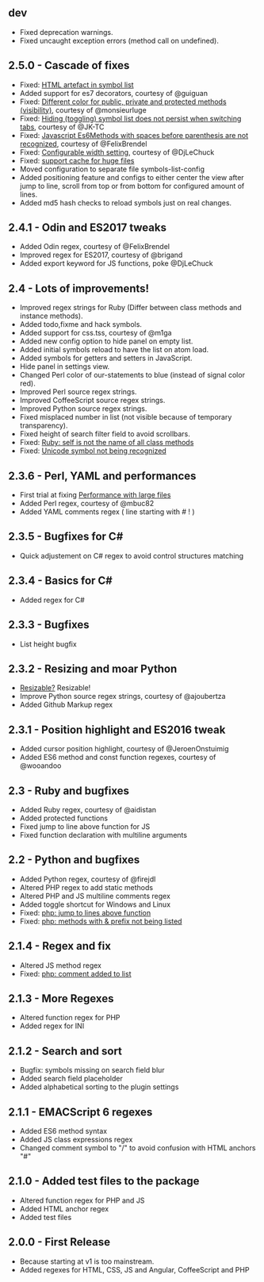 ## dev
* Fixed deprecation warnings.
* Fixed uncaught exception errors (method call on undefined).

## 2.5.0 - Cascade of fixes
* Fixed: [HTML artefact in symbol list](https://github.com/7ute/symbols-list/issues/57)
* Added support for es7 decorators, courtesy of @guiguan
* Fixed: [Different color for public, private and protected methods (visibility)](https://github.com/7ute/symbols-list/issues/54), courtesy of @monsieurluge
* Fixed: [Hiding (toggling) symbol list does not persist when switching tabs](https://github.com/7ute/symbols-list/issues/51), courtesy of @JK-TC
* Fixed: [Javascript Es6Methods with spaces before parenthesis are not recognized](https://github.com/7ute/symbols-list/issues/58), courtesy of @FelixBrendel
* Fixed: [Configurable width setting](https://github.com/7ute/symbols-list/issues/46), courtesy of @DjLeChuck
* Fixed: [support cache for huge files](https://github.com/7ute/symbols-list/issues/47)
* Moved configuration to separate file symbols-list-config
* Added positioning feature and configs to either center the view after jump to line, scroll from top or from bottom for configured amount of lines.
* Added md5 hash checks to reload symbols just on real changes.

## 2.4.1 - Odin and ES2017 tweaks
* Added Odin regex, courtesy of @FelixBrendel
* Improved regex for ES2017, courtesy of @brigand
* Added export keyword for JS functions, poke @DjLeChuck

## 2.4 - Lots of improvements!
* Improved regex strings for Ruby (Differ between class methods and instance methods).
* Added todo,fixme and hack symbols.
* Added support for css.tss, courtesy of @m1ga
* Added new config option to hide panel on empty list.
* Added initial symbols reload to have the list on atom load.
* Added symbols for getters and setters in JavaScript.
* Hide panel in settings view.
* Changed Perl color of our-statements to blue (instead of signal color red).
* Improved Perl source regex strings.
* Improved CoffeeScript source regex strings.
* Improved Python source regex strings.
* Fixed misplaced number in list (not visible because of temporary transparency).
* Fixed height of search filter field to avoid scrollbars.
* Fixed: [Ruby: self is not the name of all class methods](https://github.com/7ute/symbols-list/issues/26)
* Fixed: [Unicode symbol not being recognized](https://github.com/7ute/symbols-list/issues/28)

## 2.3.6 - Perl, YAML and performances
* First trial at fixing [Performance with large files](https://github.com/7ute/symbols-list/issues/36)
* Added Perl regex, courtesy of @mbuc82
* Added YAML comments regex ( line starting with # ! )

## 2.3.5 - Bugfixes for C#
* Quick adjustement on C# regex to avoid control structures matching

## 2.3.4 - Basics for C#
* Added regex for C#

## 2.3.3 - Bugfixes
* List height bugfix

## 2.3.2 - Resizing and moar Python
* [Resizable?](https://github.com/7ute/symbols-list/issues/19) Resizable!
* Improve Python source regex strings, courtesy of @ajoubertza
* Added Github Markup regex

## 2.3.1 - Position highlight and ES2016 tweak
* Added cursor position highlight, courtesy of @JeroenOnstuimig
* Added ES6 method and const function regexes, courtesy of @wooandoo

## 2.3 - Ruby and bugfixes
* Added Ruby regex, courtesy of @aidistan
* Added protected functions
* Fixed jump to line above function for JS
* Fixed function declaration with multiline arguments

## 2.2 - Python and bugfixes
* Added Python regex, courtesy of @firejdl
* Altered PHP regex to add static methods
* Altered PHP and JS multiline comments regex
* Added toggle shortcut for Windows and Linux
* Fixed: [php: jump to lines above function](https://github.com/7ute/symbols-list/issues/8)
* Fixed: [php: methods with & prefix not being listed](https://github.com/7ute/symbols-list/issues/9)

## 2.1.4 - Regex and fix
* Altered JS method regex
* Fixed: [php: comment added to list](https://github.com/7ute/symbols-list/issues/7)

## 2.1.3 - More Regexes
* Altered function regex for PHP
* Added regex for INI

## 2.1.2 - Search and sort
* Bugfix: symbols missing on search field blur
* Added search field placeholder
* Added alphabetical sorting to the plugin settings

## 2.1.1 - EMACScript 6 regexes
* Added ES6 method syntax
* Added JS class expressions regex
* Changed comment symbol to "/" to avoid confusion with HTML anchors "#"

## 2.1.0 - Added test files to the package
* Altered function regex for PHP and JS
* Added HTML anchor regex
* Added test files

## 2.0.0 - First Release
* Because starting at v1 is too mainstream.
* Added regexes for HTML, CSS, JS and Angular, CoffeeScript and PHP
